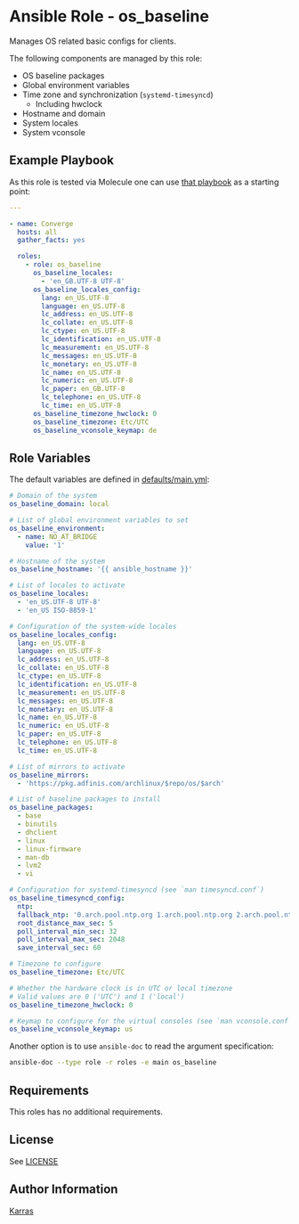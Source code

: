 # Ansible Role - os\_baseline

Manages OS related basic configs for clients.

The following components are managed by this role:

* OS baseline packages
* Global environment variables
* Time zone and synchronization (`systemd-timesyncd`)
  - Including hwclock
* Hostname and domain
* System locales
* System vconsole

## Example Playbook

As this role is tested via Molecule one can use [that
playbook](./molecule/default/converge.yml) as a starting point:

```yaml
---

- name: Converge
  hosts: all
  gather_facts: yes

  roles:
    - role: os_baseline
      os_baseline_locales:
        - 'en_GB.UTF-8 UTF-8'
      os_baseline_locales_config:
        lang: en_US.UTF-8
        language: en_US.UTF-8
        lc_address: en_US.UTF-8
        lc_collate: en_US.UTF-8
        lc_ctype: en_US.UTF-8
        lc_identification: en_US.UTF-8
        lc_measurement: en_US.UTF-8
        lc_messages: en_US.UTF-8
        lc_monetary: en_US.UTF-8
        lc_name: en_US.UTF-8
        lc_numeric: en_US.UTF-8
        lc_paper: en_GB.UTF-8
        lc_telephone: en_US.UTF-8
        lc_time: en_US.UTF-8
      os_baseline_timezone_hwclock: 0
      os_baseline_timezone: Etc/UTC
      os_baseline_vconsole_keymap: de
```

## Role Variables

The default variables are defined in [defaults/main.yml](./defaults/main.yml):

```yaml
# Domain of the system
os_baseline_domain: local

# List of global environment variables to set
os_baseline_environment:
  - name: NO_AT_BRIDGE
    value: '1'

# Hostname of the system
os_baseline_hostname: '{{ ansible_hostname }}'

# List of locales to activate
os_baseline_locales:
  - 'en_US.UTF-8 UTF-8'
  - 'en_US ISO-8859-1'

# Configuration of the system-wide locales
os_baseline_locales_config:
  lang: en_US.UTF-8
  language: en_US.UTF-8
  lc_address: en_US.UTF-8
  lc_collate: en_US.UTF-8
  lc_ctype: en_US.UTF-8
  lc_identification: en_US.UTF-8
  lc_measurement: en_US.UTF-8
  lc_messages: en_US.UTF-8
  lc_monetary: en_US.UTF-8
  lc_name: en_US.UTF-8
  lc_numeric: en_US.UTF-8
  lc_paper: en_US.UTF-8
  lc_telephone: en_US.UTF-8
  lc_time: en_US.UTF-8

# List of mirrors to activate
os_baseline_mirrors:
  - 'https://pkg.adfinis.com/archlinux/$repo/os/$arch'

# List of baseline packages to install
os_baseline_packages:
  - base
  - binutils
  - dhclient
  - linux
  - linux-firmware
  - man-db
  - lvm2
  - vi

# Configuration for systemd-timesyncd (see `man timesyncd.conf`)
os_baseline_timesyncd_config:
  ntp:
  fallback_ntp: '0.arch.pool.ntp.org 1.arch.pool.ntp.org 2.arch.pool.ntp.org 3.arch.pool.ntp.org'
  root_distance_max_sec: 5
  poll_interval_min_sec: 32
  poll_interval_max_sec: 2048
  save_interval_sec: 60

# Timezone to configure
os_baseline_timezone: Etc/UTC

# Whether the hardware clock is in UTC or local timezone
# Valid values are 0 ('UTC') and 1 ('local')
os_baseline_timezone_hwclock: 0

# Keymap to configure for the virtual consoles (see `man vconsole.conf`)
os_baseline_vconsole_keymap: us
```

Another option is to use `ansible-doc` to read the argument specification:

```sh
ansible-doc --type role -r roles -e main os_baseline
```

## Requirements

This roles has no additional requirements.

## License

See [LICENSE](./LICENSE)

## Author Information

[Karras](https://github.com/karras)

